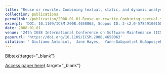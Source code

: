 ```yaml
---
title: "Reuse or rewrite: Combining textual, static, and dynamic analyses to assess the cost of keeping a system up-to-date"
collection: publications
permalink: /publication/2008-01-01-Reuse-or-rewrite-Combining-textual-static-and-dynamic-analyses-to-assess-the-cost-of-keeping-a-system-up-to-date
excerpt: 'DOI: 10.1109/ICSM.2008.4658063, Scopus ID: 2-s2.0-57849100158, Cited by: 7'
date: 2008-01-01
venue: '24th IEEE International Conference on Software Maintenance (ICSM 2008), September 28 - October 4, 2008, Beijing, China'
paperurl: 'https://doi.org/10.1109/ICSM.2008.4658063'
citation: ' Giuliano Antoniol,  Jane Hayes,  Yann-Ga&quot;el Gu&apos;eh&apos;eneuc,  Massimiliano Di Penta, &quot;Reuse or rewrite: Combining textual, static, and dynamic analyses to assess the cost of keeping a system up-to-date.&quot; 24th IEEE International Conference on Software Maintenance (ICSM 2008), September 28 - October 4, 2008, Beijing, China, 2008.'
---
```

[Bibtex](https://dblp.org/rec/bib/conf/icsm/AntoniolHGP08){:target="_blank"}

[Access paper here](https://doi.org/10.1109/ICSM.2008.4658063){:target="_blank"}

